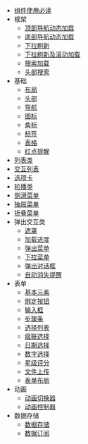 * [组件使用必读](controls/README.md)
* 框架
  * [顶部导航动态加载](controls/main/tab-head-dynamic.md)
  * [底部导航动态加载](controls/main/tab-foot-dynamic.md)
  * [下拉刷新](controls/main/pullrefresh.md)
  * [下拉刷新及滚动加载](controls/main/list.md)
  * [搜索加载](controls/main/searchbar.md)
  * [头部搜索](controls/main/searchbar-head.md)
* 基础
  * [布局](controls/base/layout.md)
  * [头部](controls/base/header.md)
  * [导航](controls/base/navbar.md)
  * [图标](controls/base/icons.md)
  * [角标](controls/base/sub.md)
  * [标签](controls/base/tag.md)
  * [表格](controls/base/table.md)
  * [红点提醒](controls/base/badges.md)
* [列表类](controls/main/list-layout.md)
* [交互列表](controls/main/listview.md)
* [选项卡](controls/main/tab.md)
* [轮播类](controls/main/slide.md)
* [侧滑菜单](controls/main/sidebar.md)
* [抽屉菜单](controls/main/swipe.md)
* [折叠菜单](controls/main/accordion.md)
* 弹出交互类
  * [遮罩](controls/main/mask.md)
  * [加载进度](controls/main/loading.md)
  * [弹出菜单](controls/main/actionsheet.md)
  * [下拉菜单](controls/main/dropdown.md)
  * [弹出对话框](controls/main/dialog.md)
  * [自动消失提醒](controls/main/hint.md)
* 表单
  * [基本元素](controls/form/form.md)
  * [绑定按钮](controls/main/btn.md)
  * [输入框](controls/main/input.md)
  * [步骤条](controls/main/stepbar.md)
  * [选择列表](controls/main/select.md)
  * [级联选择](controls/main/levelselect.md)
  * [日期选择](controls/main/pickerdate.md)
  * [数字选择](controls/main/number.md)
  * [星级评分](controls/main/rating.md)
  * [文件上传](controls/main/upload.md)
  * [表单布局](controls/form/form-view.md)
* 动画
  * [动画切换器](controls/main/toggle.md)
  * [动画控制器](controls/main/animate.md)
* 数据存储
  * [数据存储](controls/main/storage.md)
  * [数据订阅](controls/main/store.md)
